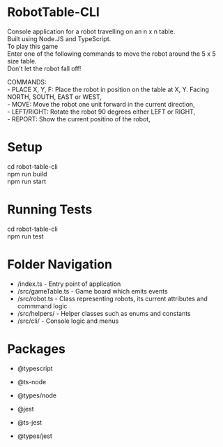 # RobotTable-CLI
Console application for a robot travelling on an n x n table. <br />
Built using Node.JS and TypeScript. <br />
To play this game <br />
Enter one of the following commands to move the robot around the 5 x 5 size table. <br />
Don't let the robot fall off! <br />

COMMANDS: <br />
    - PLACE X, Y, F: Place the robot in position on the table at X, Y. Facing NORTH, SOUTH, EAST or WEST, <br />
    - MOVE: Move the robot one unit forward in the current direction, <br />
    - LEFT/RIGHT: Rotate the robot 90 degrees either LEFT or RIGHT, <br />
    - REPORT: Show the current positino of the robot,  <br />

# Setup

cd robot-table-cli<br />
npm run build<br />
npm run start<br />

# Running Tests

cd robot-table-cli<br />
npm run test<br />

# Folder Navigation

- /index.ts - Entry point of application
- /src/gameTable.ts - Game board which emits events
- /src/robot.ts - Class representing robots, its current attributes and commmand logic
- /src/helpers/ - Helper classes such as enums and constants
- /src/cli/ - Console logic and menus

# Packages

- @typescript
- @ts-node
- @types/node

- @jest
- @ts-jest
- @types/jest
